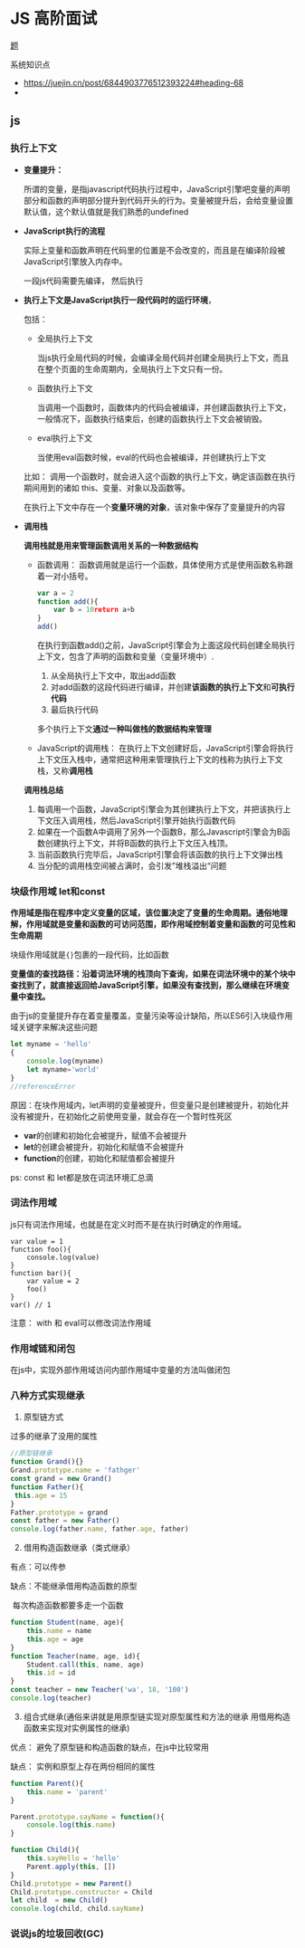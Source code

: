 # JS 高阶面试

[题](https://juejin.cn/post/6844903969345503240#heading-54)

系统知识点

- https://juejin.cn/post/6844903776512393224#heading-68
- 

## js

### 执行上下文

- **变量提升：**

  所谓的变量，是指javascript代码执行过程中，JavaScript引擎吧变量的声明部分和函数的声明部分提升到代码开头的行为。变量被提升后，会给变量设置默认值，这个默认值就是我们熟悉的undefined

- **JavaScript执行的流程**

  实际上变量和函数声明在代码里的位置是不会改变的，而且是在编译阶段被JavaScript引擎放入内存中。

  一段js代码需要先编译， 然后执行

- **执行上下文是JavaScript执行一段代码时的运行环境**，

  包括：

  - 全局执行上下文

    当js执行全局代码的时候，会编译全局代码并创建全局执行上下文，而且在整个页面的生命周期内，全局执行上下文只有一份。

  - 函数执行上下文

    当调用一个函数时，函数体内的代码会被编译，并创建函数执行上下文，一般情况下，函数执行结束后，创建的函数执行上下文会被销毁。

  - eval执行上下文

    当使用eval函数时候，eval的代码也会被编译，并创建执行上下文

  比如： 调用一个函数时，就会进入这个函数的执行上下文，确定该函数在执行期间用到的诸如 this、变量、对象以及函数等。

  在执行上下文中存在一个**变量环境的对象**，该对象中保存了变量提升的内容

- **调用栈**

  **调用栈就是用来管理函数调用关系的一种数据结构**

  - 函数调用： 函数调用就是运行一个函数，具体使用方式是使用函数名称跟着一对小括号。

    ````javascript
    var a = 2
    function add(){
        var b = 10return a+b
    }
    add()
    ````

    在执行到函数add()之前，JavaScript引擎会为上面这段代码创建全局执行上下文，包含了声明的函数和变量（变量环境中）.

    1. 从全局执行上下文中，取出add函数
    2. 对add函数的这段代码进行编译，并创建**该函数的执行上下文**和**可执行代码**
    3. 最后执行代码

    多个执行上下文**通过一种叫做栈的数据结构来管理**

  - JavaScript的调用栈： 在执行上下文创建好后，JavaScript引擎会将执行上下文压入栈中，通常把这种用来管理执行上下文的栈称为执行上下文栈，又称**调用栈**

  
  **调用栈总结**
  
  1. 每调用一个函数，JavaScript引擎会为其创建执行上下文，并把该执行上下文压入调用栈，然后JavaScript引擎开始执行函数代码
  2. 如果在一个函数A中调用了另外一个函数B，那么Javascript引擎会为B函数创建执行上下文，并将B函数的执行上下文压入栈顶。
  3. 当前函数执行完毕后，JavaScript引擎会将该函数的执行上下文弹出栈
  4. 当分配的调用栈空间被占满时，会引发”堆栈溢出“问题

### 块级作用域 let和const

**作用域是指在程序中定义变量的区域，该位置决定了变量的生命周期。通俗地理解，作用域就是变量和函数的可访问范围，即作用域控制着变量和函数的可见性和生命周期**

块级作用域就是`{}`包裹的一段代码，比如函数

**变量值的查找路径：沿着词法环境的栈顶向下查询，如果在词法环境中的某个块中查找到了，就直接返回给JavaScript引擎，如果没有查找到，那么继续在环境变量中查找。**

由于js的变量提升存在着变量覆盖，变量污染等设计缺陷，所以ES6引入块级作用域关键字来解决这些问题

````javascript
let myname = 'hello'
{
	console.log(myname)
	let myname='world'
}
//referenceError
````

原因：在块作用域内，let声明的变量被提升，但变量只是创建被提升，初始化并没有被提升，在初始化之前使用变量，就会存在一个暂时性死区

- **var**的创建和初始化会被提升，赋值不会被提升
- **let**的创建会被提升，初始化和赋值不会被提升
- **function**的创建，初始化和赋值都会被提升

ps: const 和 let都是放在词法环境汇总滴

### 词法作用域

js只有词法作用域，也就是在定义时而不是在执行时确定的作用域。

```
var value = 1
function foo(){
	console.log(value)
}
function bar(){
	var value = 2
	foo()
}
var() // 1
```

注意： with 和 eval可以修改词法作用域

### 作用域链和闭包

在js中，实现外部作用域访问内部作用域中变量的方法叫做闭包

### 八种方式实现继承

1. 原型链方式

过多的继承了没用的属性

   ````javascript
 //原型链继承
function Grand(){}
Grand.prototype.name = 'fathger'  
const grand = new Grand()
function Father(){
    this.age = 15
}
Father.prototype = grand
const father = new Father()
console.log(father.name, father.age, father)
   ````

2. 借用构造函数继承（类式继承）

有点：可以传参

缺点：不能继承借用构造函数的原型

​           每次构造函数都要多走一个函数

````javascript
function Student(name, age){
    this.name = name
    this.age = age
}
function Teacher(name, age, id){
    Student.call(this, name, age)
    this.id = id
}
const teacher = new Teacher('wa', 18, '100')
console.log(teacher)
````

3. 组合式继承(通俗来讲就是用原型链实现对原型属性和方法的继承 用借用构造函数来实现对实例属性的继承)

优点： 避免了原型链和构造函数的缺点，在js中比较常用

缺点： 实例和原型上存在两份相同的属性

````javascript
function Parent(){
	this.name = 'parent'
}

Parent.prototype.sayName = function(){
	console.log(this.name)
}

function Child(){
    this.sayHello = 'hello'
    Parent.apply(this, [])
}
Child.prototype = new Parent()
Child.prototype.constructor = Child
let child  = new Child()
console.log(child, child.sayName)
````

### 说说js的垃圾回收(GC)

